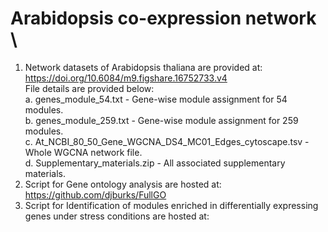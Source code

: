 # Arabidopsis co-expression network \\
1. Network datasets of Arabidopsis thaliana are provided at: https://doi.org/10.6084/m9.figshare.16752733.v4  
File details are provided below:  
    a. genes_module_54.txt - Gene-wise module assignment for 54 modules.  
    b. genes_module_259.txt - Gene-wise module assignment for 259 modules.  
    c. At_NCBI_80_50_Gene_WGCNA_DS4_MC01_Edges_cytoscape.tsv - Whole WGCNA network file.  
    d. Supplementary_materials.zip - All associated supplementary materials.  
1. Script for Gene ontology analysis are hosted at: https://github.com/djburks/FullGO  
2. Script for Identification of modules enriched in differentially expressing genes under stress conditions are hosted at: 

